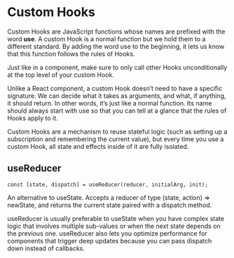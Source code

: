 # Custom Hooks
Custom Hooks are JavaScript functions whose names are prefixed with the word **use**. A custom Hook is a normal function but we hold them to a different standard. By adding the word use to the beginning, it lets us know that this function follows the rules of Hooks.

Just like in a component, make sure to only call other Hooks unconditionally at the top level of your custom Hook.

Unlike a React component, a custom Hook doesn’t need to have a specific signature. We can decide what it takes as arguments, and what, if anything, it should return. In other words, it’s just like a normal function. Its name should always start with use so that you can tell at a glance that the rules of Hooks apply to it.

Custom Hooks are a mechanism to reuse stateful logic (such as setting up a subscription and remembering the current value), but every time you use a custom Hook, all state and effects inside of it are fully isolated.

## useReducer

````const [state, dispatch] = useReducer(reducer, initialArg, init);````

An alternative to useState. Accepts a reducer of type (state, action) => newState, and returns the current state paired with a dispatch method.

useReducer is usually preferable to useState when you have complex state logic that involves multiple sub-values or when the next state depends on the previous one. useReducer also lets you optimize performance for components that trigger deep updates because you can pass dispatch down instead of callbacks.